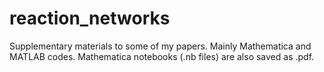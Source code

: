 # reaction_networks
Supplementary materials to some of my papers.
Mainly Mathematica and MATLAB codes.
Mathematica notebooks (.nb files) are also saved as .pdf.
